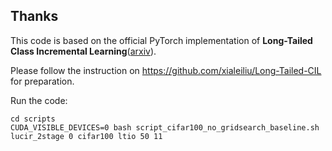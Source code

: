 
## Thanks
This code is based on the official PyTorch implementation of **Long-Tailed Class Incremental Learning**([arxiv](https://arxiv.org/abs/2210.00266)).

Please follow the instruction on https://github.com/xialeiliu/Long-Tailed-CIL for preparation.

Run the code:
```
cd scripts
CUDA_VISIBLE_DEVICES=0 bash script_cifar100_no_gridsearch_baseline.sh lucir_2stage 0 cifar100 ltio 50 11

```


